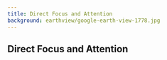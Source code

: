 ```yaml
---
title: Direct Focus and Attention
background: earthview/google-earth-view-1778.jpg
---
```

## Direct Focus and Attention
